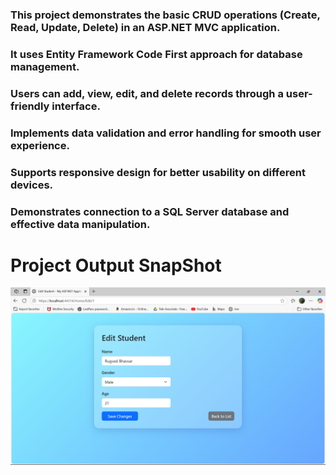 ### This project demonstrates the basic CRUD operations (Create, Read, Update, Delete) in an ASP.NET MVC application.

### It uses Entity Framework Code First approach for database management.

### Users can add, view, edit, and delete records through a user-friendly interface.

### Implements data validation and error handling for smooth user experience.

### Supports responsive design for better usability on different devices.

### Demonstrates connection to a SQL Server database and effective data manipulation.

# Project Output SnapShot

![App Screenshot](image/Edit.png)


